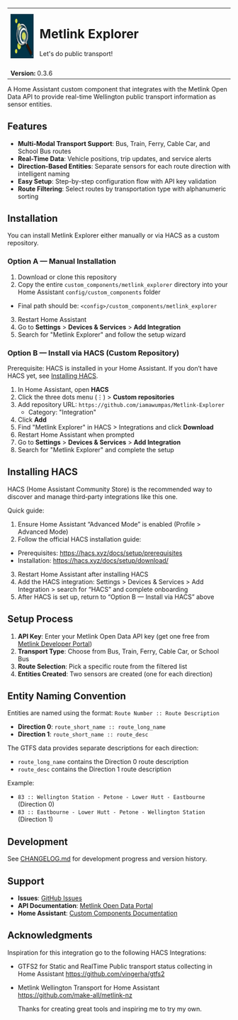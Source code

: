 <table>
  <tr>
    <td>
      <img src="https://raw.githubusercontent.com/iamawumpas/Metlink-Explorer/main/custom_components/metlink_explorer/assets/logo%20(256x256).png" alt="Metlink Explorer Logo" width="auto" height="100px">
    </td>
    <td>
      <h1>Metlink Explorer</h1>
      Let's do public transport!<img width="550" height="0">
    </td>
  </tr>
  <tr>
    <td colspan="2" style="border: none; padding-top: 0.5em;">
  <strong>Version:</strong> 0.3.6
    </td>
  </tr>
</table>

A Home Assistant custom component that integrates with the Metlink Open Data API to provide real-time Wellington public transport information as sensor entities.

## Features

- **Multi-Modal Transport Support**: Bus, Train, Ferry, Cable Car, and School Bus routes
- **Real-Time Data**: Vehicle positions, trip updates, and service alerts
- **Direction-Based Entities**: Separate sensors for each route direction with intelligent naming
- **Easy Setup**: Step-by-step configuration flow with API key validation
- **Route Filtering**: Select routes by transportation type with alphanumeric sorting

## Installation

You can install Metlink Explorer either manually or via HACS as a custom repository.

### Option A — Manual Installation

1. Download or clone this repository
2. Copy the entire `custom_components/metlink_explorer` directory into your Home Assistant `config/custom_components` folder
  - Final path should be: `<config>/custom_components/metlink_explorer`
3. Restart Home Assistant
4. Go to **Settings** > **Devices & Services** > **Add Integration**
5. Search for "Metlink Explorer" and follow the setup wizard

### Option B — Install via HACS (Custom Repository)

Prerequisite: HACS is installed in your Home Assistant. If you don’t have HACS yet, see [Installing HACS](#installing-hacs).

1. In Home Assistant, open **HACS**
2. Click the three dots menu (⋮) > **Custom repositories**
3. Add repository URL: `https://github.com/iamawumpas/Metlink-Explorer`
    - Category: "Integration"
4. Click **Add**
5. Find "Metlink Explorer" in HACS > Integrations and click **Download**
6. Restart Home Assistant when prompted
7. Go to **Settings** > **Devices & Services** > **Add Integration**
8. Search for "Metlink Explorer" and complete the setup

## Installing HACS

HACS (Home Assistant Community Store) is the recommended way to discover and manage third‑party integrations like this one.

Quick guide:

1. Ensure Home Assistant “Advanced Mode” is enabled (Profile > Advanced Mode)
2. Follow the official HACS installation guide:
  - Prerequisites: https://hacs.xyz/docs/setup/prerequisites
  - Installation: https://hacs.xyz/docs/setup/download/
3. Restart Home Assistant after installing HACS
4. Add the HACS integration: Settings > Devices & Services > Add Integration > search for “HACS” and complete onboarding
5. After HACS is set up, return to “Option B — Install via HACS” above

## Setup Process

1. **API Key**: Enter your Metlink Open Data API key (get one free from [Metlink Developer Portal](https://opendata.metlink.org.nz/))
2. **Transport Type**: Choose from Bus, Train, Ferry, Cable Car, or School Bus
3. **Route Selection**: Pick a specific route from the filtered list
4. **Entities Created**: Two sensors are created (one for each direction)

## Entity Naming Convention

Entities are named using the format: `Route Number :: Route Description`

- **Direction 0**: `route_short_name :: route_long_name` 
- **Direction 1**: `route_short_name :: route_desc`

The GTFS data provides separate descriptions for each direction:
- `route_long_name` contains the Direction 0 route description
- `route_desc` contains the Direction 1 route description

Example:
- `83 :: Wellington Station - Petone - Lower Hutt - Eastbourne` (Direction 0)
- `83 :: Eastbourne - Lower Hutt - Petone - Wellington Station` (Direction 1)

## Development

See [CHANGELOG.md](CHANGELOG.md) for development progress and version history.

## Support

- **Issues**: [GitHub Issues](https://github.com/iamawumpus/Metlink-Explorer/issues)  
- **API Documentation**: [Metlink Open Data Portal](https://opendata.metlink.org.nz/)
- **Home Assistant**: [Custom Components Documentation](https://developers.home-assistant.io/docs/creating_component_index/)


## Acknowledgments
Inspiration for this integration go to the following HACS Integrations:
 - GTFS2 for Static and RealTime Public transport status collecting in Home Assistant https://github.com/vingerha/gtfs2
 - Metlink Wellington Transport for Home Assistant https://github.com/make-all/metlink-nz

      Thanks for creating great tools and inspiring me to try my own.